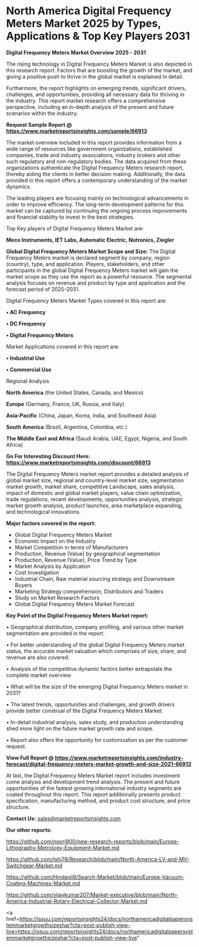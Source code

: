 # North America Digital Frequency Meters Market 2025 by Types, Applications & Top Key Players 2031

<Strong> Digital Frequency Meters Market Overview 2025 - 2031</strong>

The rising technology in Digital Frequency Meters Market is also depicted in this research report. Factors that are boosting the growth of the market, and giving a positive push to thrive in the global market is explained in detail.

Furthermore, the report highlights on emerging trends, significant drivers, challenges, and opportunities, providing all necessary data for thriving in the industry. This report market research offers a comprehensive perspective, including an in-depth analysis of the present and future scenarios within the industry.

<strong>Request Sample Report @ <a href=https://www.marketreportsinsights.com/sample/66913>https://www.marketreportsinsights.com/sample/66913</a></strong>

The market overview included in this report provides information from a wide range of resources like government organizations, established companies, trade and industry associations, industry brokers and other such regulatory and non-regulatory bodies. The data acquired from these organizations authenticate the Digital Frequency Meters research report, thereby aiding the clients in better decision making. Additionally, the data provided in this report offers a contemporary understanding of the market dynamics.

The leading players are focusing mainly on technological advancements in order to improve efficiency. The long-term development patterns for this market can be captured by continuing the ongoing process improvements and financial stability to invest in the best strategies.

Top Key players of Digital Frequency Meters Market are:

<strong>Meco Instruments, IET Labs, Automatic Electric, Nutronics, Ziegler</strong>

<strong><b>Global Digital Frequency Meters Market Scope and Size:</b></strong>
The Digital Frequency Meters market is declared segment by company, region (country), type, and application. Players, stakeholders, and other participants in the global Digital Frequency Meters market will gain the market scope as they use the report as a powerful resource. The segmental analysis focuses on revenue and product by type and application and the forecast period of 2025-2031.

Digital Frequency Meters Market Types covered in this report are:

<strong>• AC Frequency

• DC Frequency

• Digital Frequency Meters</strong>

Market Applications covered in this report are:

<strong>• Industrial Use

• Commercial Use</strong> 

Regional Analysis

<strong>North America</strong> (the United States, Canada, and Mexico)

<strong>Europe</strong> (Germany, France, UK, Russia, and Italy)

<strong>Asia-Pacific</strong> (China, Japan, Korea, India, and Southeast Asia)

<strong>South America</strong> (Brazil, Argentina, Colombia, etc.)

<strong>The Middle East and Africa</strong> (Saudi Arabia, UAE, Egypt, Nigeria, and South Africa)

<strong>Go For Interesting Discount Here: <a href=https://www.marketreportsinsights.com/discount/66913>https://www.marketreportsinsights.com/discount/66913</a></strong>

The Digital Frequency Meters market report provides a detailed analysis of global market size, regional and country-level market size, segmentation market growth, market share, competitive Landscape, sales analysis, impact of domestic and global market players, value chain optimization, trade regulations, recent developments, opportunities analysis, strategic market growth analysis, product launches, area marketplace expanding, and technological innovations.

<strong><b>Major factors covered in the report:</b></strong>
<ul>
  <li>Global Digital Frequency Meters Market </li>
  <li>Economic Impact on the Industry</li>
  <li>Market Competition in terms of Manufacturers</li>
  <li>Production, Revenue (Value) by geographical segmentation</li>
  <li>Production, Revenue (Value), Price Trend by Type</li>
  <li>Market Analysis by Application</li>
  <li>Cost Investigation</li>
  <li>Industrial Chain, Raw material sourcing strategy and Downstream Buyers</li>
  <li>Marketing Strategy comprehension, Distributors and Traders</li>
  <li>Study on Market Research Factors</li>
  <li>Global Digital Frequency Meters Market Forecast</li>
</ul>

<strong><b>Key Point of the Digital Frequency Meters Market report:</b></strong>

• Geographical distribution, company profiling, and various other market segmentation are provided in the report.

• For better understanding of the global Digital Frequency Meters market status, the accurate market valuation which comprises of size, share, and revenue are also covered.

• Analysis of the competitive dynamic factors better extrapolate the complete market overview

• What will be the size of the emerging Digital Frequency Meters market in 2031?

• The latest trends, opportunities and challenges, and growth drivers provide better construal of the Digital Frequency Meters Market.

• In-detail industrial analysis, sales study, and production understanding shed more light on the future market growth rate and scope.

• Report also offers the opportunity for customization as per the customer request.

<strong><b>View Full Report @ <a href=https://www.marketreportsinsights.com/industry-forecast/digital-frequency-meters-market-growth-and-size-2021-66913>https://www.marketreportsinsights.com/industry-forecast/digital-frequency-meters-market-growth-and-size-2021-66913</a></b></strong>


At last, the Digital Frequency Meters Market report includes investment come analysis and development trend analysis. The present and future opportunities of the fastest growing international industry segments are coated throughout this report. This report additionally presents product specification, manufacturing method, and product cost structure, and price structure.

<strong>Contact Us:</strong>
sales@marketreportsinsights.com

<strong>Our other reports:</strong>

<a href=https://github.com/noori900/new-research-reports/blob/main/Europe-Lithography-Metrology-Equipment-Market.md>https://github.com/noori900/new-research-reports/blob/main/Europe-Lithography-Metrology-Equipment-Market.md</a>

<a href=https://github.com/Ishi78/Research/blob/main/North-America-LV-and-MV-Switchgear-Market.md>https://github.com/Ishi78/Research/blob/main/North-America-LV-and-MV-Switchgear-Market.md</a>

<a href=https://github.com/Hindavii9/Search-Market/blob/main/Europe-Vacuum-Coating-Machines-Market.md>https://github.com/Hindavii9/Search-Market/blob/main/Europe-Vacuum-Coating-Machines-Market.md</a>

<a href=https://github.com/vijaykumar207/Market-executive/blob/main/North-America-Industrial-Rotary-Electrical-Collector-Market.md>https://github.com/vijaykumar207/Market-executive/blob/main/North-America-Industrial-Rotary-Electrical-Collector-Market.md</a>

<a href=https://issuu.com/reportsinsights24/docs/northamericadigitalpapersystemmarketgrowthsizeshar?cta=post-publish-view-live>https://issuu.com/reportsinsights24/docs/northamericadigitalpapersystemmarketgrowthsizeshar?cta=post-publish-view-live</a>"
